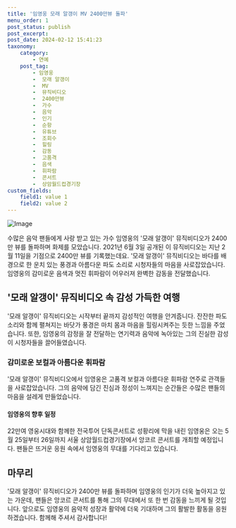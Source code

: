 ```yaml
---
title: '임영웅 모래 알갱이 MV 2400만뷰 돌파'
menu_order: 1
post_status: publish
post_excerpt: 
post_date: 2024-02-12 15:41:23
taxonomy:
    category:
        - 연예
    post_tag:
        - 임영웅
        -  모래 알갱이
        -  MV
        -  뮤직비디오
        -  2400만뷰
        -  가수
        -  음악
        -  인기
        -  순항
        -  유튜브
        -  조회수
        -  힐링
        -  감동
        -  고품격
        -  음색
        -  휘파람
        -  콘서트
        -  상암월드컵경기장
custom_fields:
    field1: value 1
    field2: value 2
---
```


![Image](https://ssl.pstatic.net/mimgnews/image/108/2024/02/12/0003214300_001_20240212070001241.jpg?type=w540)

수많은 음악 팬들에게 사랑 받고 있는 가수 임영웅의 '모래 알갱이' 뮤직비디오가 2400만 뷰를 돌파하며 화제를 모았습니다. 2021년 6월 3일 공개된 이 뮤직비디오는 지난 2월 11일을 기점으로 2400만 뷰를 기록했는데요. '모래 알갱이' 뮤직비디오는 바다를 배경으로 한 운치 있는 풍경과 아름다운 파도 소리로 시청자들의 마음을 사로잡았습니다. 임영웅의 감미로운 음색과 멋진 휘파람이 어우러져 완벽한 감동을 전달했습니다. 
## '모래 알갱이' 뮤직비디오 속 감성 가득한 여행
'모래 알갱이' 뮤직비디오는 시작부터 끝까지 감성적인 여행을 안겨줍니다. 잔잔한 파도 소리와 함께 펼쳐지는 바닷가 풍경은 마치 몸과 마음을 힐링시켜주는 듯한 느낌을 주었습니다. 또한, 임영웅의 감정을 잘 전달하는 연기력과 음악에 녹아있는 그의 진실한 감성이 시청자들을 끌어들였습니다. 
### 감미로운 보컬과 아름다운 휘파람
'모래 알갱이' 뮤직비디오에서 임영웅은 고품격 보컬과 아름다운 휘파람 연주로 관객들을 사로잡았습니다. 그의 음악에 담긴 진심과 정성이 느껴지는 순간들은 수많은 팬들의 마음을 설레게 만들었습니다.
#### 임영웅의 향후 일정
22만여 영웅시대와 함께한 전국투어 단독콘서트로 성황리에 막을 내린 임영웅은 오는 5월 25일부터 26일까지 서울 상암월드컵경기장에서 앙코르 콘서트를 개최할 예정입니다. 팬들은 뜨거운 응원 속에서 임영웅의 무대를 기다리고 있습니다.
## 마무리
'모래 알갱이' 뮤직비디오가 2400만 뷰를 돌파하며 임영웅의 인기가 더욱 높아지고 있는 가운데, 팬들은 앙코르 콘서트를 통해 그의 무대에서 또 한 번 감동을 느끼게 될 것입니다. 앞으로도 임영웅의 음악적 성장과 활약에 더욱 기대하며 그의 활발한 활동을 응원하겠습니다. 함께해 주셔서 감사합니다!

